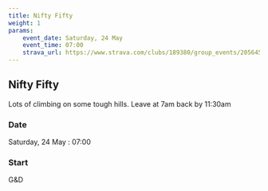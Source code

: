 ```yaml
---
title: Nifty Fifty
weight: 1
params:
    event_date: Saturday, 24 May
    event_time: 07:00
    strava_url: https://www.strava.com/clubs/189380/group_events/2056456
---
```


## Nifty Fifty 

Lots of climbing on some tough hills. Leave at 7am back by 11:30am

### Date

Saturday, 24 May : 07:00

### Start

G&amp;D


